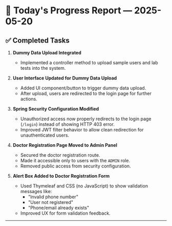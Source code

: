 # 📅 Today's Progress Report — 2025-05-20

## ✅ Completed Tasks

1. **Dummy Data Upload Integrated**
   - Implemented a controller method to upload sample users and lab tests into the system.

2. **User Interface Updated for Dummy Data Upload**
   - Added UI component/button to trigger dummy data upload.
   - After upload, users are redirected to the login page for further actions.

3. **Spring Security Configuration Modified**
   - Unauthorized access now properly redirects to the login page (`/login`) instead of showing HTTP 403 error.
   - Improved JWT filter behavior to allow clean redirection for unauthenticated users.

4. **Doctor Registration Page Moved to Admin Panel**
   - Secured the doctor registration route.
   - Made it accessible only to users with the `ADMIN` role.
   - Removed public access from security configuration.

5. **Alert Box Added to Doctor Registration Form**
   - Used Thymeleaf and CSS (no JavaScript) to show validation messages like:
     - "Invalid phone number"
     - "User not registered"
     - "Phone/email already exists"
   - Improved UX for form validation feedback.

---